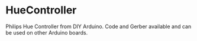 # HueController
Philips Hue Controller from DIY Arduino. Code and Gerber available and can be used on other Arduino boards.
